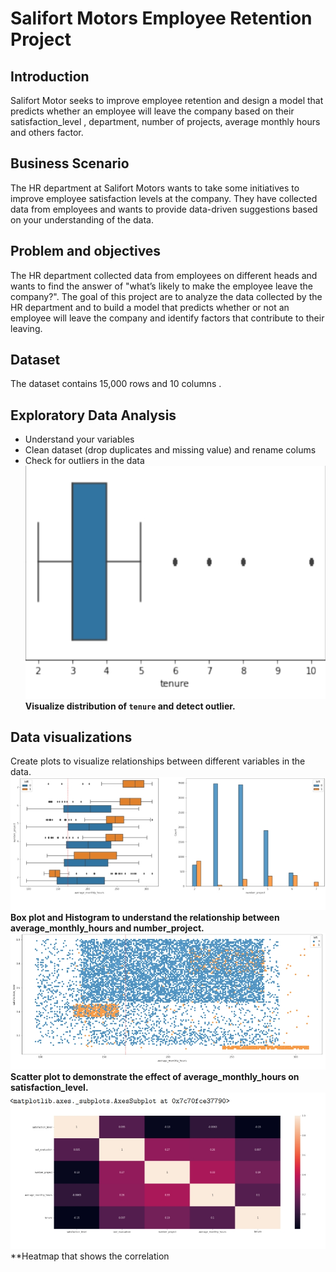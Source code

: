 # Salifort Motors Employee Retention Project

## Introduction 

Salifort Motor seeks to improve employee retention and design a model that predicts whether an employee will leave the company based on their satisfaction_level , department, number of projects, average monthly hours and others factor.

## Business Scenario

The HR department at Salifort Motors wants to take some initiatives to improve employee satisfaction levels at the company. They have collected data from employees and wants to provide data-driven
suggestions based on your understanding of the data.

## Problem and objectives

The HR department collected data from employees on different heads and wants to find the answer of "what’s
likely to make the employee leave the company?". The goal of this project are to analyze the data collected by the HR department and to build a
model that predicts whether or not an employee will leave the company and identify factors that contribute
to their leaving.

## Dataset 
The dataset contains 15,000 rows and 10 columns .

## Exploratory Data Analysis 

- Understand your variables
- Clean dataset (drop duplicates and missing value) and rename colums
- Check for outliers in the data
  ![alt text](https://github.com/mayanktiwari-cpu/Data_science_project/blob/caa928276d8e512fe10f068f44806131ee2789bf/Salifort%20Motors%20Employee%20Retention%20Project/Screenshot_2025-08-19-08-21-04-93_e2d5b3f32b79de1d45acd1fad96fbb0f.jpg)
**Visualize distribution of `tenure` and detect outlier.**
## Data visualizations 
Create plots to visualize relationships between different 
variables in the data.
![alt text](https://github.com/mayanktiwari-cpu/Data_science_project/blob/4a52689dce12f0752ec712763dcb3deb8bcf6fa7/Salifort%20Motors%20Employee%20Retention%20Project/Screenshot_2025-08-19-09-51-33-30_e2d5b3f32b79de1d45acd1fad96fbb0f.jpg)
**Box plot and Histogram to understand the relationship between average_monthly_hours and number_project.**
![alt text](https://github.com/mayanktiwari-cpu/Data_science_project/blob/8e6f93a91f0b0038ab60aec8fbccf75f88152627/Salifort%20Motors%20Employee%20Retention%20Project/Screenshot_2025-08-19-10-06-24-73_e2d5b3f32b79de1d45acd1fad96fbb0f.jpg)
**Scatter plot to demonstrate the effect of average_monthly_hours on satisfaction_level.**
![alt](https://github.com/mayanktiwari-cpu/Data_science_project/blob/6ca0c15cbc015570a0361bf8b7d1ac1345b0a727/Salifort%20Motors%20Employee%20Retention%20Project/Screenshot_2025-08-19-12-43-25-25_e2d5b3f32b79de1d45acd1fad96fbb0f.jpg)
**Heatmap that shows the correlation 
